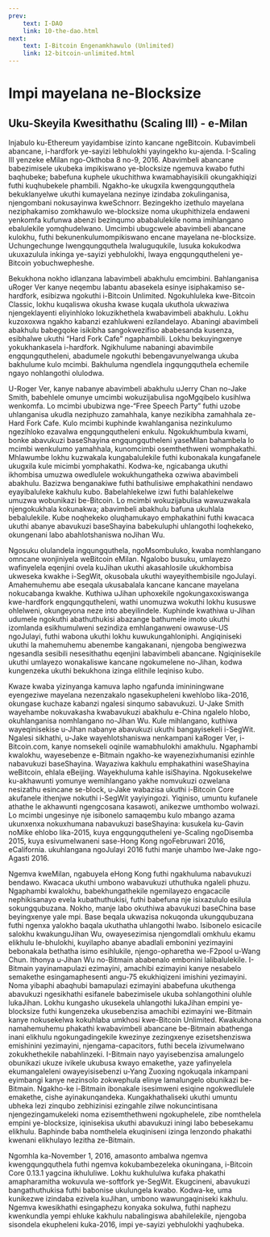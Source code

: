 ```yaml
---
prev:
    text: I-DAO
    link: 10-the-dao.html
next:
    text: I-Bitcoin Engenamkhawulo (Unlimited)
    link: 12-bitcoin-unlimited.html
---
```


# Impi mayelana ne-Blocksize
## Uku-Skeyila Kwesithathu (Scaling III) - e-Milan
Injabulo ku-Ethereum yayidambise izinto kancane ngeBitcoin. Kubavimbeli abancane, i-hardfork ye-sayizi lebhulokhi yayingekho ku-ajenda. I-Scaling III yenzeke eMilan ngo-Okthoba 8 no-9, 2016. Abavimbeli abancane babezimisele ukubeka impikiswano ye-blocksize ngemuva kwabo futhi baqhubeke; babefuna kuphele ukuchithwa kwamabhayisikili okungakhiqizi futhi kuqhubekele phambili. Ngakho-ke ukugxila kwengqungquthela bekuklanyelwe ukuthi kumayelana nezinye izindaba zokulinganisa, njengombani nokusayinwa kweSchnorr. Bezingekho izethulo mayelana neziphakamiso zomkhawulo we-blocksize noma ukuphithizela endaweni yenkomfa kufunwa abenzi bezinqumo ababalulekile noma imihlangano ebalulekile yomqhudelwano. Umcimbi ubugcwele abavimbeli abancane kulokhu, futhi bekunenkulumompikiswano encane mayelana ne-blocksize. Uchungechunge lwengqungquthela lwaluguqukile, lusuka kokukodwa ukuxazulula inkinga ye-sayizi yebhulokhi, lwaya engqungqutheleni ye-Bitcoin yobuchwepheshe.

Bekukhona nokho idlanzana labavimbeli abakhulu emcimbini. Bahlanganisa uRoger Ver kanye neqembu labantu abasekela esinye isiphakamiso se-hardfork, esibizwa ngokuthi i-Bitcoin Unlimited. Ngokuhluleka kwe-Bitcoin Classic, lokhu kuqaliswa okusha kwase kuqala ukuthola ukwaziwa njengeklayenti eliyinhloko lokuzikhethela kwabavimbeli abakhulu. Lokhu kuzoxoxwa ngakho kabanzi ezahlukweni ezilandelayo. Abaningi abavimbeli abakhulu babegqoke isikibha sangokwezifiso ababesanda kusenza, esibhalwe ukuthi “Hard Fork Cafe” ngaphambili. Lokhu bekuyingxenye yokukhankasela i-hardfork. Ngikhulume nabaningi abavimbile engqungqutheleni, abadumele ngokuthi bebengavunyelwanga ukuba bakhulume kulo mcimbi. Bakhuluma ngendlela ingqungquthela echemile ngayo nohlangothi olulodwa.

U-Roger Ver, kanye nabanye abavimbeli abakhulu uJerry Chan no-Jake Smith, babehlele omunye umcimbi wokuzijabulisa ngoMgqibelo kusihlwa wenkomfa. Lo mcimbi ububizwa nge-“Free Speech Party” futhi uzobe uhlanganisa ukudla neziphuzo zamahhala, kanye nezikibha zamahhala ze-Hard Fork Cafe. Kulo mcimbi kuphinde kwahlanganisa nezinkulumo ngezihloko ezavalwa engqungqutheleni enkulu. Ngokukhumbula kwami, bonke abavukuzi baseShayina engqungqutheleni yaseMilan bahambela lo mcimbi wenkulumo yamahhala, kunomcimbi osemthethweni womphakathi. Mhlawumbe lokhu kuzwakala kungabalulekile futhi kubonakala kungafanele ukugxila kule micimbi yomphakathi. Kodwa-ke, ngicabanga ukuthi ikhombisa umuzwa owedlulele wokukhungatheka ozwiwa abavimbeli abakhulu. Bazizwa benganakiwe futhi bathulisiwe emphakathini nendawo eyayibaluleke kakhulu kubo. Babelahlekelwe izwi futhi balahlekelwe umuzwa wobunikazi be-Bitcoin. Lo mcimbi wokuzijabulisa wawuzwakala njengokukhala kokunakwa; abavimbeli abakhulu bafuna ukuhlala bebalulekile. Kube noqhekeko oluqhamukayo emphakathini futhi kwacaca ukuthi abanye abavukuzi baseShayina babekuluphi uhlangothi loqhekeko, okungenani labo abahlotshaniswa noJihan Wu.

Ngosuku olulandela ingqungquthela, ngoMsombuluko, kwaba nomhlangano omncane wonjiniyela weBitcoin eMilan. Ngalobo busuku, umlayezo wafinyelela eqenjini ovela kuJihan ukuthi akasahlosile ukukhombisa ukweseka kwakhe i-SegWit, okusobala ukuthi wayeyithembisile ngoJulayi. Amahemuhemu abe eseqala ukusabalala kancane kancane mayelana nokucabanga kwakhe. Kuthiwa uJihan uphoxekile ngokungaxoxiswanga kwe-hardfork engqungqutheleni, wathi unomuzwa wokuthi lokhu kususwe ohlelweni, okungeyona neze into abeyilindele. Kuphinde kwathiwa u-Jihan udumele ngokuthi abathuthukisi abazange bathumele imoto ukuthi izomlanda esikhumulweni sezindiza emhlanganweni owawuse-US ngoJulayi, futhi wabona ukuthi lokhu kuwukungahloniphi. Angiqiniseki ukuthi la mahemuhemu abenembe kangakanani, njengoba bengiwezwa ngesandla sesibili nesesithathu eqenjini labavimbeli abancane. Ngiqinisekile ukuthi umlayezo wonakaliswe kancane ngokumelene no-Jihan, kodwa kungenzeka ukuthi bekukhona izinga elithile leqiniso kubo.

Kwaze kwaba yizinyanga kamuva lapho ngafunda imininingwane eyengeziwe mayelana nezenzakalo ngasekupheleni kwehlobo lika-2016, okungase kuchaze kabanzi ngalesi sinqumo sabavukuzi. U-Jake Smith wayehambe nokuvakasha kwabavukuzi abakhulu e-China ngalelo hlobo, okuhlanganisa nomhlangano no-Jihan Wu. Kule mihlangano, kuthiwa wayeqinisekise u-Jihan nabanye abavukuzi ukuthi bangayisekeli i-SegWit. Ngalesi sikhathi, u-Jake wayehlotshaniswa nenkampani kaRoger Ver, i-Bitcoin.com, kanye nomsekeli oqinile wamabhulokhi amakhulu. Ngaphambi kwalokhu, wayesebenze e-Bitmain ngakho-ke wayenezixhumanisi ezinhle nabavukuzi baseShayina. Wayaziwa kakhulu emphakathini waseShayina weBitcoin, ehlala eBeijing. Wayekhuluma kahle isiShayina. Ngokusekelwe ku-akhawunti yomunye wemihlangano yakhe nomvukuzi ozwelana nesizathu esincane se-block, u-Jake wabazisa ukuthi i-Bitcoin Core akufanele ithenjwe nokuthi i-SegWit yayiyingozi. Yiqiniso, umuntu kufanele athathe le akhawunti ngengcosana kasawoti, anikezwe umthombo wolwazi. Lo mcimbi ungesinye nje isibonelo samaqembu kulo mbango azama ukunxenxa nokuxhumana nabavukuzi baseShayina: kusukela ku-Gavin noMike ehlobo lika-2015, kuya engqungqutheleni ye-Scaling ngoDisemba 2015, kuya esivumelwaneni sase-Hong Kong ngoFebruwari 2016, eCalifornia. ukuhlangana ngoJulayi 2016 futhi manje uhambo lwe-Jake ngo-Agasti 2016.

Ngemva kweMilan, ngabuyela eHong Kong futhi ngakhuluma nabavukuzi bendawo. Kwacaca ukuthi umbono wabavukuzi uthuthuka ngaleli phuzu. Ngaphambi kwalokhu, babekhungathekile ngemilayezo engacacile nephikisanayo evela kubathuthukisi, futhi babefuna nje isixazululo esilula sokungqubuzana. Nokho, manje labo okuthiwa abavukuzi baseChina base beyingxenye yale mpi. Base beqala ukwazisa nokuqonda ukungqubuzana futhi ngenxa yalokho baqala ukuthatha uhlangothi lwabo. Isibonelo esicacile salokhu kwakunguJihan Wu, owayesezimisa njengomdlali omkhulu ekamu elikhulu le-bhulokhi, kuyilapho abanye abadlali embonini yezimayini bebonakala bethatha isimo esihlukile, njengo-opharetha we-F2pool u-Wang Chun. Ithonya u-Jihan Wu no-Bitmain ababenalo embonini lalibalulekile. I-Bitmain yayinamapulazi ezimayini, amachibi ezimayini kanye nesabelo semakethe esingamaphesenti angu-75 ekukhiqizeni imishini yezimayini. Noma yibaphi abaqhubi bamapulazi ezimayini ababefuna ukuthenga abavukuzi ngesikhathi esifanele babezimisele ukuba sohlangothini oluhle lukaJihan. Lokhu kungasho ukusekela uhlangothi lukaJihan empini ye-blocksize futhi kungenzeka ukusebenzisa amachibi ezimayini we-Bitmain kanye nokusekelwa kokuhlaba umkhosi kwe-Bitcoin Unlimited. Kwakukhona namahemuhemu phakathi kwabavimbeli abancane be-Bitmain abathenga inani elikhulu ngokungadingekile kwezinye zezingxenye ezisetshenziswa emishinini yezimayini, njengama-capacitors, futhi becela izivumelwano zokukhethekile nabahlinzeki. I-Bitmain nayo yayisebenzisa amalungelo obunikazi ukuze ivikele ukubusa kwayo emakethe, yaze yafinyelela ekumangaleleni owayeyisisebenzi u-Yang Zuoxing ngokuqala inkampani eyimbangi kanye nezinsolo zokwephula elinye lamalungelo obunikazi be-Bitmain. Ngakho-ke i-Bitmain ibonakale isesimweni esiqine ngokwedlulele emakethe, cishe ayinakunqandeka. Kungakhathaliseki ukuthi umuntu ubheka lezi zinqubo zebhizinisi ezingahle zilwe nokuncintisana njengezingamukeleki noma ezisemthethweni ngokuphelele, zibe nomthelela empini ye-blocksize, iqinisekisa ukuthi abavukuzi iningi labo bebesekamu elikhulu. Baphinde baba nomthelela ekuqiniseni izinga lenzondo phakathi kwenani elikhulayo lezitha ze-Bitmain.

Ngomhla ka-November 1, 2016, amasonto ambalwa ngemva kwengqungquthela futhi ngemva kokubambezeleka okuningana, i-Bitcoin Core 0.13.1 yagcina ikhululiwe. Lokhu kukhululwa kufaka phakathi amapharamitha wokuvula we-softfork ye-SegWit. Ekugcineni, abavukuzi bangathuthukisa futhi babonise ukulungela kwabo. Kodwa-ke, uma kunikezwe izindaba ezivela kuJihan, umbono wawungaqiniseki kakhulu. Ngemva kwesikhathi esingaphezu konyaka sokulwa, futhi naphezu kwenkundla yempi ehluke kakhulu nabalingiswa abahilelekile, njengoba sisondela ekupheleni kuka-2016, impi ye-sayizi yebhulokhi yaqhubeka.

